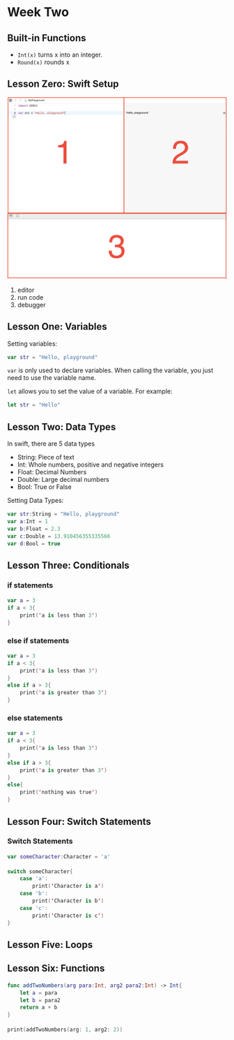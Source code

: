 # Week Two
## Built-in Functions
* `Int(x)` turns x into an integer.
* `Round(x)` rounds x

## Lesson Zero: Swift Setup
![Swift Setup](../images/swift_setup.png)

1. editor
2. run code 
3. debugger

## Lesson One: Variables
Setting variables:
```swift
var str = "Hello, playground"
```
`var` is only used to declare variables. When calling the variable, you just need to use the variable name.

`let` allows you to set the value of a variable. For example:

```swift
let str = "Hello"
```
## Lesson Two: Data Types
In swift, there are 5 data types
* String: Piece of text
* Int: Whole numbers, positive and negative integers
* Float: Decimal Numbers
* Double: Large decimal numbers
* Bool: True or False

Setting Data Types:
```swift
var str:String = "Hello, playground" 
var a:Int = 1
var b:Float = 2.3
var c:Double = 13.910456355335566
var d:Bool = true
```
## Lesson Three: Conditionals
### if statements
```swift
var a = 3
if a < 3{
    print('a is less than 3')
}
```
### else if statements
```swift
var a = 3
if a < 3{
    print('a is less than 3')
}
else if a > 3{
    print('a is greater than 3')
}
```
### else statements
```swift
var a = 3
if a < 3{
    print('a is less than 3')
}
else if a > 3{
    print('a is greater than 3')
}
else{
    print('nothing was true')
}
```
## Lesson Four: Switch Statements
### Switch Statements

```swift
var someCharacter:Character = 'a'

switch someCharacter{
    case 'a':
        print('Character is a')
    case 'b':
        print('Character is b')
    case 'c':
        print('Character is c')
}
```

## Lesson Five: Loops
## Lesson Six: Functions
```swift
func addTwoNumbers(arg para:Int, arg2 para2:Int) -> Int{
    let a = para
    let b = para2
    return a + b
}

print(addTwoNumbers(arg: 1, arg2: 2))
```